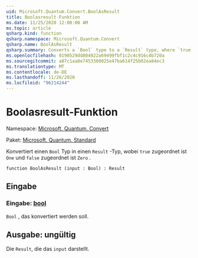 ```yaml
---
uid: Microsoft.Quantum.Convert.BoolAsResult
title: Boolasresult-Funktion
ms.date: 11/25/2020 12:00:00 AM
ms.topic: article
qsharp.kind: function
qsharp.namespace: Microsoft.Quantum.Convert
qsharp.name: BoolAsResult
qsharp.summary: Converts a `Bool` type to a `Result` type, where `true` is mapped to `One` and `false` is mapped to `Zero`.
ms.openlocfilehash: 0190529dd804922a69499fbf1c2c4c916c4b720a
ms.sourcegitcommit: a87c1aa8e7453360025e47ba614f25b02ea84ec3
ms.translationtype: MT
ms.contentlocale: de-DE
ms.lasthandoff: 11/26/2020
ms.locfileid: "96214244"
---
```

# <a name="boolasresult-function"></a>Boolasresult-Funktion

Namespace: [Microsoft. Quantum. Convert](xref:Microsoft.Quantum.Convert)

Paket: [Microsoft. Quantum. Standard](https://nuget.org/packages/Microsoft.Quantum.Standard)


Konvertiert einen `Bool` Typ in einen `Result` -Typ, wobei `true` zugeordnet ist `One` und `false` zugeordnet ist `Zero` .

```qsharp
function BoolAsResult (input : Bool) : Result
```


## <a name="input"></a>Eingabe

### <a name="input--bool"></a>Eingabe: [bool](xref:microsoft.quantum.lang-ref.bool)

`Bool` , das konvertiert werden soll.



## <a name="output--__invalidresult__"></a>Ausgabe: __ungültig <Result>__

Die `Result`, die das `input` darstellt.